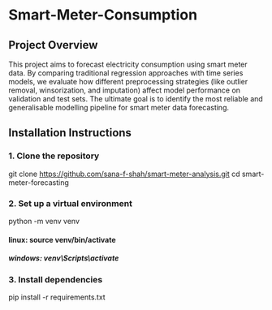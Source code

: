# Smart-Meter-Consumption

## Project Overview
This project aims to forecast electricity consumption using smart meter data. By comparing traditional regression approaches with time series models, we evaluate how different preprocessing strategies (like outlier removal, winsorization, and imputation) affect model performance on validation and test sets. The ultimate goal is to identify the most reliable and generalisable modelling pipeline for smart meter data forecasting.

## Installation Instructions

### 1. Clone the repository

git clone https://github.com/sana-f-shah/smart-meter-analysis.git
cd smart-meter-forecasting

### 2. Set up a virtual environment

python -m venv venv
#### linux: source venv/bin/activate  
##### windows: venv\Scripts\activate

### 3. Install dependencies

pip install -r requirements.txt
